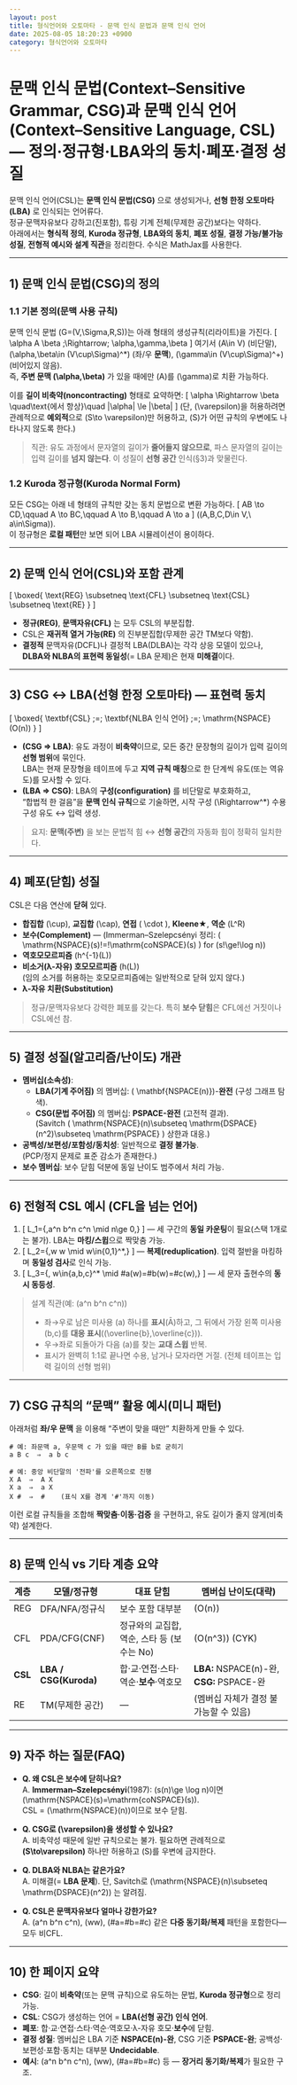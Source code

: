 ```yaml
---
layout: post
title: 형식언어와 오토마타 - 문맥 인식 문법과 문맥 인식 언어
date: 2025-08-05 18:20:23 +0900
category: 형식언어와 오토마타
---
```

# 문맥 인식 문법(Context–Sensitive Grammar, **CSG**)과 문맥 인식 언어(Context–Sensitive Language, **CSL**) — 정의·정규형·LBA와의 동치·폐포·결정 성질

문맥 인식 언어(CSL)는 **문맥 인식 문법(CSG)** 으로 생성되거나, **선형 한정 오토마타(LBA)** 로 인식되는 언어류다.  
정규·문맥자유보다 강하고(진포함), 튜링 기계 전체(무제한 공간)보다는 약하다.  
아래에서는 **형식적 정의**, **Kuroda 정규형**, **LBA와의 동치**, **폐포 성질**, **결정 가능/불가능 성질**, **전형적 예시와 설계 직관**을 정리한다. 수식은 MathJax를 사용한다.

---

## 1) 문맥 인식 문법(CSG)의 정의

### 1.1 기본 정의(문맥 사용 규칙)
문맥 인식 문법 \(G=(V,\Sigma,R,S)\)는 아래 형태의 생성규칙(리라이트)을 가진다.
\[
\alpha A \beta \;\Rightarrow\; \alpha\,\gamma\,\beta
\]
여기서 \(A\in V\) (비단말), \(\alpha,\beta\in (V\cup\Sigma)^*\) (좌/우 **문맥**), \(\gamma\in (V\cup\Sigma)^+\) (비어있지 않음).  
즉, **주변 문맥 \(\alpha,\beta\)** 가 있을 때에만 \(A\)를 \(\gamma\)로 치환 가능하다.

이를 **길이 비축약(noncontracting)** 형태로 요약하면:
\[
\alpha \Rightarrow \beta \quad\text{에서 항상}\quad |\alpha| \le |\beta|
\]
(단, \(\varepsilon\)을 허용하려면 관례적으로 **예외적**으로 \(S\to \varepsilon\)만 허용하고, \(S\)가 어떤 규칙의 우변에도 나타나지 않도록 한다.)

> 직관: 유도 과정에서 문자열의 길이가 **줄어들지 않으므로**, 파스 문자열의 길이는 입력 길이를 **넘지 않는다**. 이 성질이 **선형 공간** 인식(§3)과 맞물린다.

### 1.2 Kuroda 정규형(Kuroda Normal Form)
모든 CSG는 아래 네 형태의 규칙만 갖는 동치 문법으로 변환 가능하다.
\[
AB \to CD,\qquad A \to BC,\qquad A \to B,\qquad A \to a
\]
(\(A,B,C,D\in V,\ a\in\Sigma\)).  
이 정규형은 **로컬 패턴**만 보면 되어 LBA 시뮬레이션이 용이하다.

---

## 2) 문맥 인식 언어(CSL)와 포함 관계

\[
\boxed{ \text{REG} \subsetneq \text{CFL} \subsetneq \text{CSL} \subsetneq \text{RE} }
\]

- **정규(REG)**, **문맥자유(CFL)** 는 모두 CSL의 부분집합.
- CSL은 **재귀적 열거 가능(RE)** 의 진부분집합(무제한 공간 TM보다 약함).
- **결정적** 문맥자유(DCFL)나 결정적 LBA(DLBA)는 각각 상응 모델이 있으나,  
  **DLBA와 NLBA의 표현력 동일성**(= LBA 문제)은 현재 **미해결**이다.

---

## 3) CSG ↔ LBA(선형 한정 오토마타) — **표현력 동치**

\[
\boxed{ \textbf{CSL} \;=\; \textbf{NLBA 인식 언어} \;=\; \mathrm{NSPACE}(O(n)) }
\]

- **(CSG ⇒ LBA)**: 유도 과정이 **비축약**이므로, 모든 중간 문장형의 길이가 입력 길이의 **선형 범위**에 묶인다.  
  LBA는 현재 문장형을 테이프에 두고 **지역 규칙 매칭**으로 한 단계씩 유도(또는 역유도)를 모사할 수 있다.
- **(LBA ⇒ CSG)**: LBA의 **구성(configuration)** 를 비단말로 부호화하고,  
  “합법적 한 걸음”을 **문맥 인식 규칙**으로 기술하면, 시작 구성 \(\Rightarrow^*\) 수용 구성 유도 ↔ 입력 생성.

> 요지: **문맥(주변)** 을 보는 문법적 힘 ↔ **선형 공간**의 자동화 힘이 정확히 일치한다.

---

## 4) 폐포(닫힘) 성질

CSL은 다음 연산에 **닫혀** 있다.

- **합집합** \(\cup\), **교집합** \(\cap\), **연접** \( \cdot \), **Kleene★**, **역순** \(L^R\)
- **보수(Complement)** — (Immerman–Szelepcsényi 정리: \( \mathrm{NSPACE}(s)\!=\!\mathrm{coNSPACE}(s) \) for \(s\!\ge\!\log n\))
- **역호모모르피즘** \(h^{-1}(L)\)
- **비소거(λ-자유) 호모모르피즘** \(h(L)\)  
  (임의 소거를 허용하는 호모모르피즘에는 일반적으로 닫혀 있지 않다.)
- **λ-자유 치환(Substitution)**

> 정규/문맥자유보다 강력한 폐포를 갖는다. 특히 **보수 닫힘**은 CFL에선 거짓이나 CSL에선 참.

---

## 5) 결정 성질(알고리즘/난이도) 개관

- **멤버십(소속성)**:  
  - **LBA(기계 주어짐)** 의 멤버십: \( \mathbf{NSPACE(n)}\)-**완전** (구성 그래프 탐색).  
  - **CSG(문법 주어짐)** 의 멤버십: **PSPACE-완전** (고전적 결과).  
    (Savitch \( \mathrm{NSPACE}(n)\subseteq \mathrm{DSPACE}(n^2)\subseteq \mathrm{PSPACE} \) 상한과 대응.)
- **공백성/보편성/포함성/동치성**: 일반적으로 **결정 불가능**.  
  (PCP/정지 문제로 표준 감소가 존재한다.)
- **보수 멤버십**: 보수 닫힘 덕분에 동일 난이도 범주에서 처리 가능.

---

## 6) 전형적 **CSL 예시** (CFL을 넘는 언어)

1. \[
   L_1=\{\,a^n b^n c^n \mid n\ge 0\,\}
   \]
   — 세 구간의 **동일 카운팅**이 필요(스택 1개로는 불가). LBA는 **마킹/스윕**으로 짝맞춤 가능.
2. \[
   L_2=\{\,w w \mid w\in\{0,1\}^*\,\}
   \]
   — **복제(reduplication)**. 입력 절반을 마킹하며 **동일성 검사**로 인식 가능.
3. \[
   L_3=\{\, w\in\{a,b,c\}^* \mid \#a(w)=\#b(w)=\#c(w)\,\}
   \]
   — 세 문자 출현수의 **동시 동등성**.

> 설계 직관(예: \(a^n b^n c^n\))  
> - 좌→우로 남은 미사용 \(a\) 하나를 **표시**(Ā)하고, 그 뒤에서 가장 왼쪽 미사용 \(b,c\)를 **대응 표시**(\(\overline{b},\overline{c}\)).  
> - 우→좌로 되돌아가 다음 \(a\)를 찾는 **교대 스윕** 반복.  
> - 표시가 완벽히 1:1로 끝나면 수용, 남거나 모자라면 거절. (전체 테이프는 입력 길이의 선형 범위)

---

## 7) CSG 규칙의 “문맥” 활용 예시(미니 패턴)

아래처럼 **좌/우 문맥** 을 이용해 “주변이 맞을 때만” 치환하게 만들 수 있다.

```text
# 예: 좌문맥 a, 우문맥 c 가 있을 때만 B를 b로 굳히기
a B c  ⇒  a b c

# 예: 중앙 비단말의 '전파'를 오른쪽으로 진행
X A  ⇒  A X
X a  ⇒  a X
X #  ⇒  #    (표식 X를 경계 '#'까지 이동)
```

이런 로컬 규칙들을 조합해 **짝맞춤·이동·검증** 을 구현하고, 유도 길이가 줄지 않게(비축약) 설계한다.

---

## 8) 문맥 인식 vs 기타 계층 요약

| 계층 | 모델/정규형 | 대표 닫힘 | 멤버십 난이도(대략) |
|---|---|---|---|
| REG | DFA/NFA/정규식 | 보수 포함 대부분 | \(O(n)\) |
| CFL | PDA/CFG(CNF) | 정규와의 교집합, 역순, 스타 등 (보수는 No) | \(O(n^3)\) (CYK) |
| **CSL** | **LBA / CSG(Kuroda)** | 합·교·연접·스타·역순·**보수**·역호모 | **LBA:** NSPACE(n)-완, **CSG:** PSPACE-완 |
| RE | TM(무제한 공간) | — | (멤버십 자체가 결정 불가능할 수 있음) |

---

## 9) 자주 하는 질문(FAQ)

- **Q. 왜 CSL은 보수에 닫히나요?**  
  A. **Immerman–Szelepcsényi**(1987): \(s(n)\ge \log n\)이면 \(\mathrm{NSPACE}(s)=\mathrm{coNSPACE}(s)\).  
     CSL = \(\mathrm{NSPACE}(n)\)이므로 보수 닫힘.

- **Q. CSG로 \(\varepsilon\)을 생성할 수 있나요?**  
  A. 비축약성 때문에 일반 규칙으로는 불가. 필요하면 관례적으로 **\(S\to\varepsilon\)** 하나만 허용하고 \(S\)를 우변에 금지한다.

- **Q. DLBA와 NLBA는 같은가요?**  
  A. 미해결(= **LBA 문제**). 단, Savitch로 \(\mathrm{NSPACE}(n)\subseteq \mathrm{DSPACE}(n^2)\) 는 알려짐.

- **Q. CSL은 문맥자유보다 얼마나 강한가요?**  
  A. \(a^n b^n c^n\), \(ww\), \(\#a=\#b=\#c\) 같은 **다중 동기화/복제** 패턴을 포함한다—모두 비CFL.

---

## 10) 한 페이지 요약

- **CSG**: 길이 **비축약**(또는 문맥 규칙)으로 유도하는 문법, **Kuroda 정규형**으로 정리 가능.  
- **CSL**: CSG가 생성하는 언어 = **LBA(선형 공간) 인식 언어**.  
- **폐포**: 합·교·연접·스타·역순·역호모·λ-자유 호모·**보수**에 닫힘.  
- **결정 성질**: 멤버십은 LBA 기준 **NSPACE(n)-완**, CSG 기준 **PSPACE-완**; 공백성·보편성·포함·동치는 대부분 **Undecidable**.  
- **예시**: \(a^n b^n c^n\), \(ww\), \(\#a=\#b=\#c\) 등 — **장거리 동기화/복제**가 필요한 구조.
